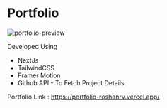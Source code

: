 # Portfolio

![portfolio-preview](https://user-images.githubusercontent.com/75238302/210126972-75d1d11f-1d31-4236-9785-520b5b0c6e9c.png)

Developed Using

-   NextJs
-   TailwindCSS
-   Framer Motion
-   Github API - To Fetch Project Details.

Portfolio Link : https://portfolio-roshanrv.vercel.app/
